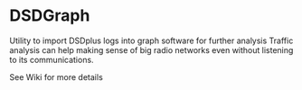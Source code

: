 # DSDGraph
Utility to import DSDplus logs into graph software for further analysis
Traffic analysis can help making sense of big radio networks even without listening to its communications.

See Wiki for more details

